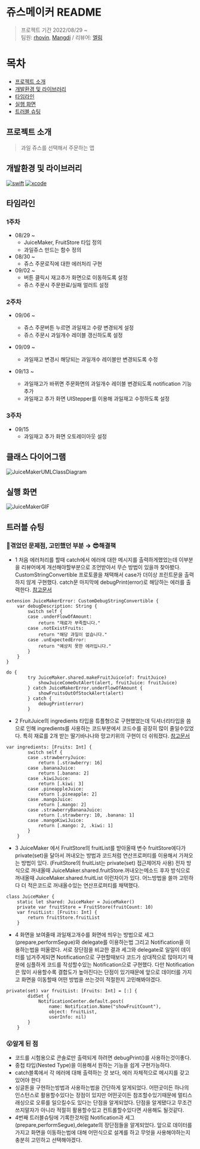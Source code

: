 # 쥬스메이커 README
> 프로젝트 기간 2022/08/29 ~  
> 팀원: [rhovin](https://github.com/yuvinrho), [Mangdi](https://github.com/MangDi-L) / 리뷰어: [엘림](https://github.com/lina0322)

# 목차
- [프로젝트 소개](#소개)
- [개발환경 및 라이브러리](#개발환경-및-라이브러리)
- [타임라인](#타임라인)
- [실행 화면](#실행-화면)
- [트러블 슈팅](#트러블-슈팅)

## 프로젝트 소개
> 과일 쥬스를 선택해서 주문하는 앱


## 개발환경 및 라이브러리
[![swift](https://img.shields.io/badge/swift-5.6-orange)]() [![xcode](https://img.shields.io/badge/Xcode-13.4.1-blue)]()

## 타임라인

### 1주차
- 08/29 ~
    - JuiceMaker, FruitStore 타입 정의
    - 과일쥬스 만드는 함수 정의
- 08/30 ~
    - 쥬스 주문로직에 대한 에러처리 구현
- 09/02 ~
    - 버튼 클릭시 재고추가 화면으로 이동하도록 설정
    - 쥬스 주문시 주문완료/실패 얼러트 설정
    
### 2주차 
- 09/06 ~
    - 쥬스 주문버튼 누르면 과일재고 수량 변경되게 설정
    - 쥬스 주문시 과일개수 레이블 갱신하도록 설정
- 09/09 ~
    - 과일재고 변경시 해당되는 과일개수 레이블만 변경되도록 수정
    
    
- 09/13 ~
    - 과일재고가 바뀌면 주문화면의 과일개수 레이블 변경되도록 notification 기능 추가
    - 과일재고 추가 화면 UIStepper를 이용해 과일재고 수정하도록 설정
### 3주차
- 09/15 
    - 과일재고 추가 화면 오토레이아웃 설정



## 클래스 다이어그램
![JuiceMakerUMLClassDiagram](https://user-images.githubusercontent.com/49121469/190550856-3f9c6d45-306f-4ed0-a6d4-67fe632bbdc0.jpg)

## 실행 화면
![JuiceMakerGIF](https://user-images.githubusercontent.com/49121469/190535606-a4263183-0cac-4843-b3fe-e7f2be9860bb.gif)
## 트러블 슈팅

### 🤔겪었던 문제점, 고민했던 부분 → 😎해결책
- 1
처음 에러처리를 할때 catch에서 에러에 대한 메시지를 출력하게했었는데 이부분을 리뷰어에게 개선해야할부분으로 조언받아서 무슨 방법이 있을까 찾아봤다. CustomStringConvertible 프로토콜을 채택해서 case가 더이상 프린트문을 출력하지 않게 구현했다. catch문 마지막에 debugPrint(error)로 해당하는 에러를 출력한다.
[참고문서](https://www.advancedswift.com/custom-errors-in-swift/)
```swift=
extension JuiceMakerError: CustomDebugStringConvertible {
    var debugDescription: String {
        switch self {
        case .underFlowOfAmount:
            return "재료가 부족합니다."
        case .notExistFruits:
            return "해당 과일이 없습니다."
        case .unExpectedError:
            return "예상치 못한 에러입니다."
        }
    }
}
```
```swift=
do {
        try JuiceMaker.shared.makeFruitJuice(of: fruitJuice)
            showJuiceComeOutAlert(alert, fruitJuice: fruitJuice)
        } catch JuiceMakerError.underFlowOfAmount {
            showFruitsOutOfStockAlert(alert)
        } catch {
            debugPrint(error)
        }
```
- 2 
FruitJuice의 ingredients 타입을 튜플형으로 구현했었는데 딕셔너리타입을 씀으로 인해 ingredients를 사용하는 코드부분에서 코드수를 굉장히 많이 줄일수있었다. 특히 재료를 2개 받는 딸기바나나와 망고키위의 구현이 더 쉬워졌다.
[참고문서](https://docs.swift.org/swift-book/LanguageGuide/NestedTypes.html)
```swift=
var ingredients: [Fruits: Int] {
        switch self {
        case .strawberryJuice:
            return [.strawberry: 16]
        case .bananaJuice:
            return [.banana: 2]
        case .kiwiJuice:
            return [.kiwi: 3]
        case .pineappleJuice:
            return [.pineapple: 2]
        case .mangoJuice:
            return [.mango: 2]
        case .strawberryBananaJuice:
            return [.strawberry: 10, .banana: 1]
        case .mangoKiwiJuice:
            return [.mango: 2, .kiwi: 1]
        }
    }
```

- 3
JuiceMaker 에서 FruitStore의 fruitList를 받아올때
변수 fruitStore에다가 private(set)을 달아서 꺼내오는 방법과
코드처럼 연산프로퍼티를 이용해서 가져오는 방법이 있다.
(FruitStore의 fruitList는 private(set) 접근제어자 사용)
전자 방식으로 꺼내올때 JuiceMaker.shared.fruitStore.꺼내오는메소드
후자 방식으로 꺼내올때 JuiceMaker.shared.fruitList 
이런차이가 있다. 어느방법을 쓸까 고민하다 더 적은코드로 꺼내올수있는 연산프로퍼티를 채택했다.
```Swift=
class JuiceMaker {
    static let shared: JuiceMaker = JuiceMaker()
    private var fruitStore = FruitStore(fruitCount: 10)
    var fruitList: [Fruits: Int] {
        return fruitStore.fruitList
    }
```

- 4
화면을 보여줄때 과일재고개수를 화면에 띄우는 방법으로 세그(prepare,performSegue)와 delegate를 이용하는법 그리고 Notification을 이용하는법을 떠올렸다. 서로 장단점을 비교한 결과 세그와 delegate로 일일이 데이터를 넘겨주게되면 Notification으로 구현할때보다 코드가 상대적으로 많아지기 때문에 심플하게 코드를 작성할수있는 Notification으로 구현했다.
다만 Notification은 많이 사용할수록 결합도가 높아진다는 단점이 있기때문에  앞으로 데이터를 가지고 화면을 이동할때 어떤 방법을 쓰는것이 적절한지 고민해봐야겠다.
```swift=
private(set) var fruitList: [Fruits: Int] = [:] {
        didSet {
            NotificationCenter.default.post(
                name: Notification.Name("showFruitCount"),
                object: fruitList,
                userInfo: nil)
        }
    }
```

### 😮알게 된 점
- 코드를 시험용으로 콘솔로만 출력되게 하려면 debugPrint()를 사용하는것이좋다.
- 중첩 타입(Nested Type)을 이용해서 원하는 기능을 쉽게 구현가능하다. 
- catch블록에서 각 에러에 대해 출력하는 것 보다, 에러 자체적으로 메시지를 갖고 있어야 한다 
- 싱글톤을 구현하는방법과 사용하는법을 간단하게 알게되었다. 어떤곳이든 하나의 인스턴스로 활용할수있다는 장점이 있지만 어떤곳이든 참조할수있기때문에 멀티스래싱으로 오류를 일으킬수도 있다는 단점을 알게되었다. 단점을 알게됐다고 무조건 쓰지말자가 아니라 적절히 활용할수있고 컨트롤할수있다면 사용해도 될것같다.
- 4번째 트러블슈팅에 기록한것처럼 Notification과 세그(prepare,performSegue),delegate의 장단점들을 알게되었다. 앞으로 데이터를 가지고 화면을 이동하는법에 대해 어떤식으로 설계를 하고 무엇을 사용해야하는지 충분히 고민하고 선택해야겠다.

